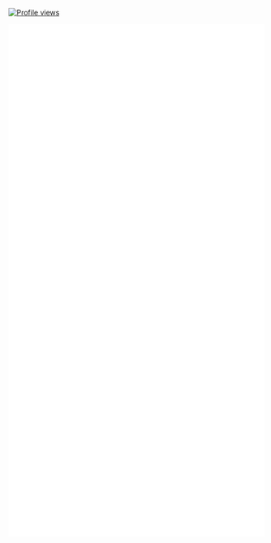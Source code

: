 [![Profile views](https://komarev.com/ghpvc/?username=Freeload101&style=flat-square)](https://github.com/Freeload101)

[![Metrics](https://raw.githubusercontent.com/Freeload101/Freeload101/master/github-metrics.svg)](https://github.com/Freeload101/Freeload101/blob/master/.github/workflows/metrics.yml)

